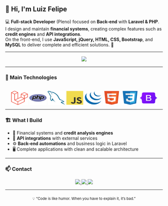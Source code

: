 ## 👋 Hi, I'm Luiz Felipe  

💻 **Full-stack Developer** (Pleno) focused on **Back-end** with **Laravel & PHP**.  
I design and maintain **financial systems**, creating complex features such as **credit engines** and **API integrations**.  
On the front-end, I use **JavaScript, jQuery, HTML, CSS, Bootstrap**, and **MySQL** to deliver complete and efficient solutions. 🚀  

---

<div align="center">
  <a href="https://github.com/thelzf">
    <img height="180em" src="https://github-readme-stats.vercel.app/api?username=thelzf&show_icons=true&theme=vue-dark&include_all_commits=true&count_private=true&rank_icon=github&hide_border=true" />
  </a>
</div>

---

### 🧠 Main Technologies

<div align="center" style="display: inline_block"><br>
  <img align="center" alt="Laravel" height="45" width="55" src="https://raw.githubusercontent.com/devicons/devicon/master/icons/laravel/laravel-original.svg">
  <img align="center" alt="PHP" height="45" width="55" src="https://raw.githubusercontent.com/devicons/devicon/master/icons/php/php-original.svg">
  <img align="center" alt="MySQL" height="45" width="55" src="https://raw.githubusercontent.com/devicons/devicon/master/icons/mysql/mysql-original.svg">
  <img align="center" alt="JavaScript" height="45" width="55" src="https://raw.githubusercontent.com/devicons/devicon/master/icons/javascript/javascript-original.svg">
  <img align="center" alt="jQuery" height="45" width="55" src="https://raw.githubusercontent.com/devicons/devicon/master/icons/jquery/jquery-original.svg">
  <img align="center" alt="HTML5" height="45" width="55" src="https://raw.githubusercontent.com/devicons/devicon/master/icons/html5/html5-original.svg">
  <img align="center" alt="CSS3" height="45" width="55" src="https://raw.githubusercontent.com/devicons/devicon/master/icons/css3/css3-original.svg">
  <img align="center" alt="Bootstrap" height="45" width="55" src="https://raw.githubusercontent.com/devicons/devicon/master/icons/bootstrap/bootstrap-original.svg">
</div>

---

### 🏗️ What I Build

- 🧮 Financial systems and **credit analysis engines**
- 🔄 **API integrations** with external services
- ⚙️ **Back-end automations** and business logic in Laravel
- 🖥️ Complete applications with clean and scalable architecture

---

### 📫 Contact

<div align="center">
  <a href="mailto:luizf.btos19@gmail.com">
    <img src="https://img.shields.io/badge/Gmail-D14836?style=for-the-badge&logo=gmail&logoColor=white">
  </a>
  <a href="https://wa.me/5517991474301" target="_blank">
    <img src="https://img.shields.io/badge/WhatsApp-25D366?style=for-the-badge&logo=whatsapp&logoColor=white">
  </a>
  <a href="https://github.com/thelzf" target="_blank">
    <img src="https://img.shields.io/badge/GitHub-171515?style=for-the-badge&logo=github&logoColor=white">
  </a>
</div>

---

<div align="center">
  <sub>💡 “Code is like humor. When you have to explain it, it’s bad.”</sub>
</div>
